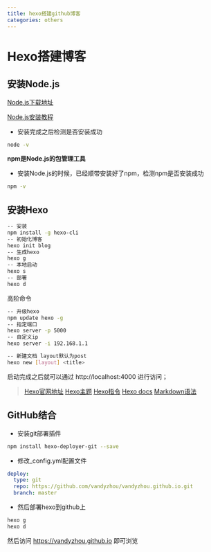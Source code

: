 ```yaml
---
title: hexo搭建github博客
categories: others
---
```


# Hexo搭建博客

## 安装Node.js

[Node.js下载地址](https://nodejs.org/en/download/)

[Node.js安装教程](https://www.npmjs.cn/getting-started/installing-node/)

* 安装完成之后检测是否安装成功

``` bash
node -v
```

**npm是Node.js的包管理工具**

* 安装Node.js的时候，已经顺带安装好了npm，检测npm是否安装成功

``` bash
npm -v
```

## 安装Hexo

``` bash
-- 安装
npm install -g hexo-cli
-- 初始化博客
hexo init blog
-- 生成hexo
hexo g
-- 本地启动
hexo s
-- 部署
hexo d
```

高阶命令

``` bash
-- 升级hexo
npm update hexo -g
-- 指定端口
hexo server -p 5000
-- 自定义ip
hexo server -i 192.168.1.1

-- 新建文档 layout默认为post
hexo new [layout] <title>
```

启动完成之后就可以通过 http://localhost:4000 进行访问；

> [Hexo官网地址](https://hexo.io/)
> [Hexo主题](https://hexo.io/themes/)
> [Hexo指令](https://hexo.io/zh-cn/docs/commands.html#new)
> [Hexo docs](https://hexo.io/docs/)
> [Markdown语法](https://www.markdown.xyz/basic-syntax/)


## GitHub结合

* 安装git部署插件

``` bash
npm install hexo-deployer-git --save
```

* 修改_config.yml配置文件

``` yaml
deploy:
  type: git
  repo: https://github.com/vandyzhou/vandyzhou.github.io.git
  branch: master
```

* 然后部署hexo到github上

``` bash
hexo g
hexo d
```

然后访问 https://vandyzhou.github.io 即可浏览

